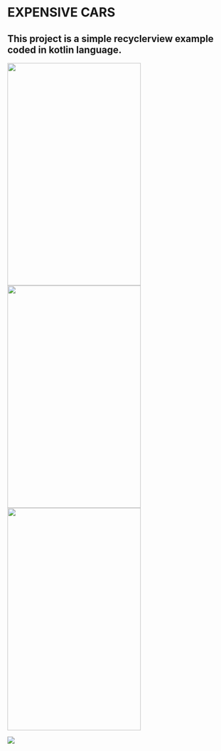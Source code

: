 # EXPENSIVE CARS

## This project is a simple recyclerview example coded in kotlin language.

<p align="left">
<img src="https://swanky.website/PicturesAndGifs/Screenshot1.png" width="300" height="500"/>
<img src="https://swanky.website/PicturesAndGifs/Screenshot2.png" width="300" height="500"/> 
<img src="https://swanky.website/PicturesAndGifs/Screenshot3.png" width="300" height="500"/> 
  
</p>


[![](https://swanky.website/PicturesAndGifs/application.gif)
](https://github.com/muhammedmustafageldi/KotlinRecyclerviewExample/blob/main/PhotosAndGifs/application.gif)

